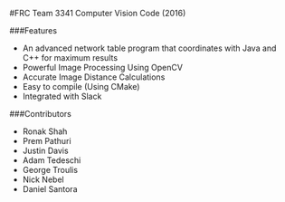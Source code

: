 #FRC Team 3341 Computer Vision Code (2016)

###Features
* An advanced network table program that coordinates with Java and C++ for maximum results
* Powerful Image Processing Using OpenCV
* Accurate Image Distance Calculations
* Easy to compile (Using CMake)
* Integrated with Slack

###Contributors
* Ronak Shah
* Prem Pathuri
* Justin Davis
* Adam Tedeschi
* George Troulis
* Nick Nebel
* Daniel Santora
